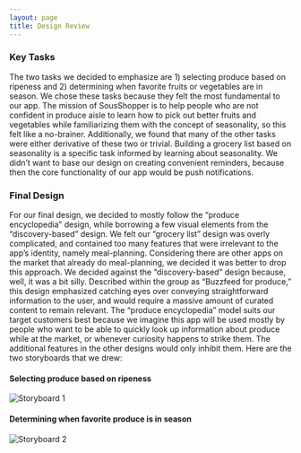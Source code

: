 ```yaml
---
layout: page
title: Design Review
---
```


### Key Tasks
The two tasks we decided to emphasize are 1) selecting produce based on ripeness and 2) determining when favorite fruits or vegetables are in season. We chose these tasks because they felt the most fundamental to our app. The mission of SousShopper is to help people who are not confident in produce aisle to learn how to pick out better fruits and vegetables while familiarizing them with the concept of seasonality, so this felt like a no-brainer. Additionally, we found that many of the other tasks were either derivative of these two or trivial. Building a grocery list based on seasonality is a specific task informed by learning about seasonality. We didn’t want to base our design on creating convenient reminders, because then the core functionality of our app would be push notifications. 

### Final Design
For our final design, we decided to mostly follow the “produce encyclopedia” design, while borrowing a few visual elements from the “discovery-based” design. We felt our “grocery list” design was overly complicated, and contained too many features that were irrelevant to the app’s identity, namely meal-planning. Considering there are other apps on the market that already do meal-planning, we decided it was better to drop this approach. We decided against the “discovery-based” design because, well, it was a bit silly. Described within the group as “Buzzfeed for produce,” this design emphasized catching eyes over conveying straightforward information to the user, and would require a massive amount of curated content to remain relevant. The “produce encyclopedia” model suits our target customers best because we imagine this app will be used mostly by people who want to be able to quickly look up information about produce while at the market, or whenever curiosity happens to strike them. The additional features in the other designs would only inhibit them. Here are the two storyboards that we drew:


#### Selecting produce based on ripeness

![Storyboard 1](/sousshopper/img/storyboard1.jpg)


#### Determining when favorite produce is in season

![Storyboard 2](/sousshopper/img/storyboard2.jpg)
